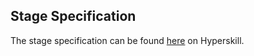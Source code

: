 ## Stage Specification

The stage specification can be found [here](https://hyperskill.org/projects/134/stages/717/implement) on Hyperskill.